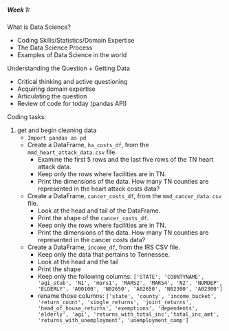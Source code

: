 ##### Week 1:
What is Data Science?  
- Coding Skills/Statistics/Domain Expertise  
- The Data Science Process  
- Examples of Data Science in the world  

Understanding the Question + Getting Data  
- Critical thinking and active questioning  
- Acquiring domain expertise  
- Articulating the question  
- Review of code for today (pandas API)  

Coding tasks:
1. get and begin cleaning data 
    * `Import pandas as pd`
    *  Create a DataFrame, `ha_costs_df`, from the `mmd_heart_attack_data.csv` file.   
        - Examine the first 5 rows and the last five rows of the TN heart attack  data.  
        - Keep only the rows where facilities are in TN.  
        - Print the dimensions of the data. How many TN counties are represented in the heart attack costs data?
    * Create a DataFrame, `cancer_costs_df`, from the `mmd_cancer_data.csv` file.  
        - Look at the head and tail of the DataFrame.  
        - Print the shape of the `cancer_costs_df`.  
        - Keep only the rows where facilities are in TN.  
        - Print the dimensions of the data. How many TN counties are represented in the cancer costs data?
    * Create a DataFrame, `income_df`, from the IRS CSV file.
        - Keep only the data that pertains to Tennessee.  
        - Look at the head and the tail  
        - Print the shape  
        - Keep only the following columns:  `['STATE', 'COUNTYNAME', 'agi_stub', 'N1', 'mars1', 'MARS2', 'MARS4', 'N2', 'NUMDEP', 'ELDERLY', 'A00100', 'N02650', 'A02650', 'N02300', 'A02300']`  
        - rename those columns: `['state', 'county', 'income_bucket', 'return_count', 'single_returns', 'joint_returns', 'head_of_house_returns', 'exemptions', 'dependents', 'elderly', 'agi', 'returns_with_total_inc','total_inc_amt', 'returns_with_unemployment', 'unemployment_comp']`  


